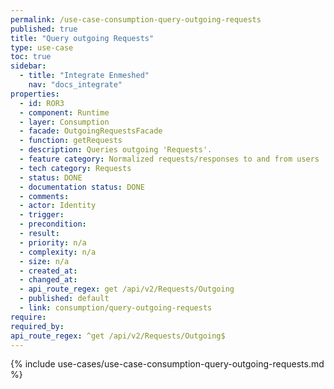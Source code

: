 ```yaml
---
permalink: /use-case-consumption-query-outgoing-requests
published: true
title: "Query outgoing Requests"
type: use-case
toc: true
sidebar:
  - title: "Integrate Enmeshed"
    nav: "docs_integrate"
properties:
  - id: ROR3
  - component: Runtime
  - layer: Consumption
  - facade: OutgoingRequestsFacade
  - function: getRequests
  - description: Queries outgoing 'Requests'.
  - feature category: Normalized requests/responses to and from users
  - tech category: Requests
  - status: DONE
  - documentation status: DONE
  - comments:
  - actor: Identity
  - trigger:
  - precondition:
  - result:
  - priority: n/a
  - complexity: n/a
  - size: n/a
  - created_at:
  - changed_at:
  - api_route_regex: get /api/v2/Requests/Outgoing
  - published: default
  - link: consumption/query-outgoing-requests
require:
required_by:
api_route_regex: ^get /api/v2/Requests/Outgoing$
---
```


{% include use-cases/use-case-consumption-query-outgoing-requests.md %}
